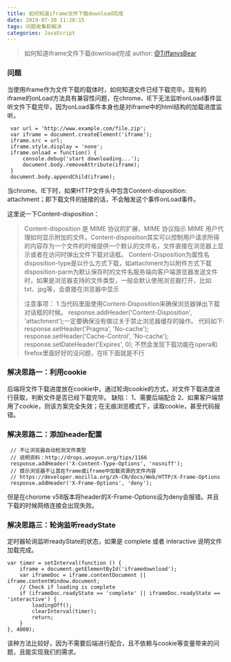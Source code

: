 ```yaml
---
title: 如何知道iframe文件下载download完成
date: 2019-07-30 11:20:15
tags: 问题收集和解决
categories: JavaScript
---
```



> 如何知道iframe文件下载download完成
> author: [@TiffanysBear](https://tiffanysbear.github.io/)

### 问题
当使用iframe作为文件下载的载体时，如何知道文件已经下载完毕。现有的iframe的onLoad方法具有兼容性问题，在chrome、IE下无法监听onLoad事件监听文件下载完毕，因为onLoad事件本身也是对iframe中的html结构的加载进度监听。

```
 var url = 'http://www.example.com/file.zip';
 var iframe = document.createElement('iframe');
 iframe.src = url;
 iframe.style.display = 'none';
 iframe.onload = function() {
     console.debug('start downloading...');
     document.body.removeAttribute(iframe);
 }
 document.body.appendChild(iframe);

```


当chrome、IE下时，如果HTTP文件头中包含Content-disposition: attachment；即下载文件的链接的话，不会触发这个事件onLoad事件。

这里说一下Content-disposition：

> Content-disposition 是 MIME 协议的扩展，MIME 协议指示 MIME 用户代理如何显示附加的文件。Content-disposition其实可以控制用户请求所得的内容存为一个文件的时候提供一个默认的文件名，文件直接在浏览器上显示或者在访问时弹出文件下载对话框。
> Content-Disposition为属性名disposition-type是以什么方式下载，如attachment为以附件方式下载disposition-parm为默认保存时的文件名服务端向客户端游览器发送文件时，如果是浏览器支持的文件类型，一般会默认使用浏览器打开，比如txt、jpg等，会直接在浏览器中显示
> 
> 注意事项：
> 1.当代码里面使用Content-Disposition来确保浏览器弹出下载对话框的时候。 response.addHeader('Content-Disposition', 'attachment');一定要确保没有做过关于禁止浏览器缓存的操作。
代码如下:
response.setHeader('Pragma', 'No-cache');
response.setHeader('Cache-Control', 'No-cache');
response.setDateHeader('Expires', 0);
> 不然会发现下载功能在opera和firefox里面好好的没问题，在IE下面就是不行


<!--more-->

### 解决思路一：利用cookie

后端将文件下载进度放在cookie中，通过轮询cookie的方式，对文件下载进度进行获取，判断文件是否已经下载完毕。
缺陷：
1、需要后端配合
2、如果客户端禁用了cookie，则该方案完全失效；在无痕浏览模式下，读取cookie，甚至代码报错。


### 解决思路二：添加header配置

```
 // 不让浏览器自动检测文件类型
 // 说明资料：http://drops.wooyun.org/tips/1166
 response.addHeader('X-Content-Type-Options', 'nosniff');
 // 提示浏览器不让其在frame或iframe中加载资源的文件内容
 // https://developer.mozilla.org/zh-CN/docs/Web/HTTP/X-Frame-Options
 response.addHeader('X-Frame-Options', 'deny');

```

但是在chorome v58版本将header的X-Frame-Options设为deny会报错。并且下载的时候网络连接会出现失败。


### 解决思路三：轮询监听readyState

定时器轮询监听readyState的状态，如果是 complete 或者 interactive 说明文件加载完成。

```
var timer = setInterval(function () {
    iframe = document.getElementById('iframedownload');
    var iframeDoc = iframe.contentDocument || iframe.contentWindow.document;
    // Check if loading is complete
    if (iframeDoc.readyState == 'complete' || iframeDoc.readyState == 'interactive') {
        loadingOff();
        clearInterval(timer);
        return;
    }
}, 4000);

```

该种方法比较好，因为不需要后端进行配合，且不依赖与cookie等变量带来的问题，且能实现我们的需求。
















